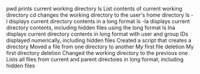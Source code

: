 pwd prints current working directory
ls List contents of current working directory
cd changes the working directory to the user's home directory
ls -l displays current directory contents in a long format
ls -la displays current directory contents, including hidden files using the long format
ls lna displays current directory contents in long format with user and group IDs displayed numerically, including hidden files
Created a script that creates a directory
Moved a file from one directory to another
My first file deletion
My first directory deletion
Changed the working directory to the previous one
Lists all files from current and parent directoies in long format, including hidden files
